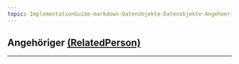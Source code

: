 ```yaml
---
topic: ImplementationGuide-markdown-Datenobjekte-Datenobjekte-Angehoeriger
---
```

## Angehöriger [(RelatedPerson)](https://hl7.org/fhir/R4/relatedperson.html)

---